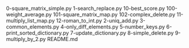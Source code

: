 0-square_matrix_simple.py
1-search_replace.py
10-best_score.py
100-weight_average.py
101-square_matrix_map.py
102-complex_delete.py
11-multiply_list_map.py
12-roman_to_int.py
2-uniq_add.py
3-common_elements.py
4-only_diff_elements.py
5-number_keys.py
6-print_sorted_dictionary.py
7-update_dictionary.py
8-simple_delete.py
9-multiply_by_2.py
README.md
